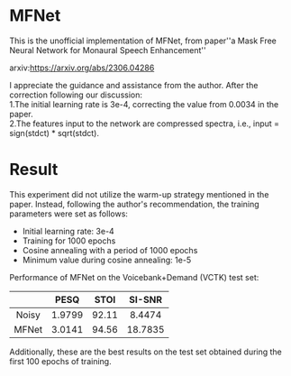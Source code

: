 # MFNet

This is the unofficial implementation of MFNet, from paper''a Mask Free Neural Network for Monaural Speech Enhancement''

arxiv:https://arxiv.org/abs/2306.04286

I appreciate the guidance and assistance from the author. After the correction following our discussion:<br>
1.The initial learning rate is 3e-4, correcting the value from 0.0034 in the paper.<br>
2.The features input to the network are compressed spectra, i.e., input = sign(stdct) * sqrt(stdct).

# Result

This experiment did not utilize the warm-up strategy mentioned in the paper. Instead, following the author's recommendation, the training parameters were set as follows:

- Initial learning rate: 3e-4
- Training for 1000 epochs
- Cosine annealing with a period of 1000 epochs
- Minimum value during cosine annealing: 1e-5

Performance of MFNet on the Voicebank+Demand (VCTK) test set:

|       |  PESQ  | STOI  | SI-SNR  |
| :---: | :----: | :---: | :-----: |
| Noisy | 1.9799 | 92.11 | 8.4474  |
| MFNet | 3.0141 | 94.56 | 18.7835 |

Additionally, these are the best results on the test set obtained during the first 100 epochs of training.
